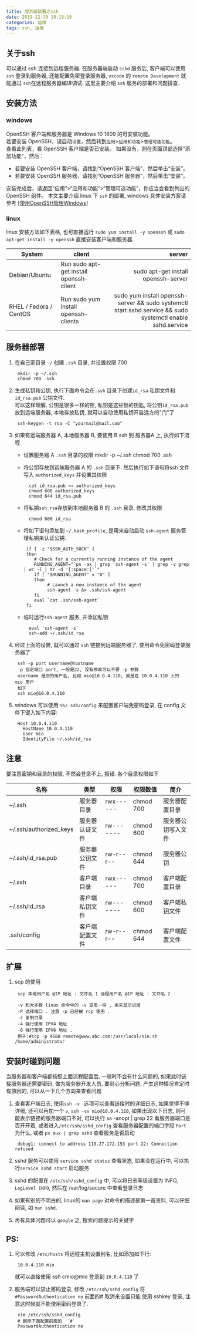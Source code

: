 ```yaml
---
title: 服务器部署之ssh
date: 2019-12-30 19:19:19
categories: 运维
tags: ssh, 运维
---
```


## 关于ssh
可以通过 ssh 连接到远程服务器. 在服务器端启动 `sshd` 服务后, 客户端可以使用 `ssh` 登录到服务器, 还能配置免密登录服务器, `vscode` 的 `remote Development` 就能通过 `ssh`在远程服务器编译调试. 这里主要介绍 `ssh` 服务的部署和问题排查.

## 安装方法
### windows
OpenSSH 客户端和服务器是 Windows 10 1809 的可安装功能。  
若要安装 OpenSSH，请启动`设置`，然后转到`应用`>`应用和功能`>`管理可选功能`。  
查看此列表，看 OpenSSH 客户端是否已安装。 如果没有，则在页面顶部选择“添加功能”，然后：  


- 若要安装 OpenSSH 客户端，请找到“OpenSSH 客户端”，然后单击“安装”。  
- 若要安装 OpenSSH 服务器，请找到“OpenSSH 服务器”，然后单击“安装”。  

安装完成后，请返回“应用”>“应用和功能”>“管理可选功能”，你应当会看到列出的 OpenSSH 组件。
本文主要介绍 linux 下 `ssh` 的部署, windows 具体安装方案请参考 [[使用OpenSSH管理Windows]](https://docs.microsoft.com/zh-cn/windows-server/administration/openssh/openssh_install_firstuse)

### linux
linux 安装方法如下表格, 也可直接运行 `sudo yum install -y openssh` 或 `sudo apt-get install -y openssh` 直接安装客户端和服务器.

|System|client| server|
|------|------|-------:|
| Debian/Ubuntu	| Run sudo apt-get install openssh-client|sudo apt-get install openssh-server|
| RHEL / Fedora / CentOS	| Run sudo yum install openssh-clients|sudo yum install openssh-server && sudo systemctl start sshd.service && sudo systemctl enable sshd.service|

## 服务器部署
1. 在自己家目录 `~/` 创建 `.ssh` 目录, 并设置权限 700

		mkdir -p ~/.ssh
		chmod 700 .ssh

2. 生成私钥和公钥, 执行下面命令会在`.ssh` 目录下创建`id_rsa` 私钥文件和 `id_rsa.pub` 公钥文件.   
   可以这样理解, 公钥是很多一样的锁, 私钥是这些锁的钥匙, 将公钥`id_rsa.pub` 放到远端服务器, 本地存放私钥, 就可以自动使用私钥开启远方的"门"了

		ssh-keygen -t rsa -C "yourmail@mail.com" 

3. 如果有远端服务器 A, 本地服务器 B, 要使用 B ssh 到 服务器A 上, 执行如下流程 

	- 设置服务器 A `.ssh` 目录的权限
			mkdir -p ~/.ssh
			chmod 700 .ssh

	- 将公钥存放到远端服务器 A 的 `.ssh` 目录下. 然后执行如下语句将ssh 文件写入 `authorized_keys` 并设置其权限

			cat id_rsa.pub >> authorized_keys
			chmod 600 authorized_keys
			chmod 644 id_rsa.pub

	- 将私钥`ssh_rsa`存放到本地服务器 B 的 `.ssh` 目录, 修改其权限

			chmod 600 id_rsa

	-  将如下语句添加到 `~/.bash_profile`, 是用来自动启动 `ssh-agent` 服务管理私钥来认证公钥.

			if [ -z "$SSH_AUTH_SOCK" ]
			then
			   # Check for a currently running instance of the agent
			   RUNNING_AGENT="`ps -ax | grep 'ssh-agent -s' | grep -v grep | wc -l | tr -d '[:space:]'`"
			   if [ "$RUNNING_AGENT" = "0" ]
			   then
			        # Launch a new instance of the agent
			        ssh-agent -s &> .ssh/ssh-agent
			   fi
			   eval `cat .ssh/ssh-agent`
			fi
	- 临时运行`ssh-agent` 服务, 并添加私钥

			eval `ssh-agent -s`
			ssh-add ~/.ssh/id_rsa

4. 经过上面的设置, 就可以通过 `ssh` 链接到远端服务器了, 使用命令免密码登录服务器了

		ssh -p port username@hostname  
		-p 指定端口 port, 一般是22, 没有修改可以不要 -p 参数
		username 是你的用户名, 比如 mio@10.0.4.110, 就是在 10.0.4.110 上的  mio 用户
		如下
		ssh mio@10.0.4.110

5. windows 可以使用 `%%/.ssh/config` 来配置客户端免密码登录, 在 config 文件下键入如下内容:

		Host 10.0.4.110
		  HostName 10.0.4.110
		  User mio
		  IdentityFile ~/.ssh/id_rsa
		  
## 注意
要注意密钥和目录的权限, 不然会登录不上, 报错. 各个目录权限如下  

| 名称    | 类型      | 权限     | 权限数值      | 简介 |
|  --    |  --       |  --      |   ---       |  -- |
| ~/.ssh | 服务器目录  | rwx------|  chmod 700 | 服务器配置目录|
| ~/.ssh/authorized_keys | 服务器认证文件  | rw-------|  chmod 600 | 服务器公钥写入文件 |
| ~/.ssh/id_rsa.pub | 服务器公钥文件  | rw-r--r--|  chmod 644 | 服务器公钥|
| ~/.ssh | 客户端目录  | rwx------|  chmod 700 | 客户端配置目录|
| ~/.ssh/id_rsa| 客户端私钥文件  | rw-------|  chmod 600 | 客户端私钥文件|
|.ssh/config| 客户端配置文件   | rw-r--r--| chmod 644 | 客户端配置文件|

## 扩展
1. scp 的使用

		scp 本地用户名 @IP 地址 : 文件名 1 远程用户名 @IP 地址 : 文件名 2

		-v 和大多数 linux 命令中的 -v 意思一样 , 用来显示进度 
		-P 选择端口 . 注意 -p 已经被 rcp 使用 . 
		-r 复制目录
		-4 强行使用 IPV4 地址 . 
		-6 强行使用 IPV6 地址 .
		例子:#scp -p 4588 remote@www.abc.com:/usr/local/sin.sh /home/administrator

## 安装时碰到问题
当服务器和客户端都按照上面流程配置后, 一般时不会有什么问题的, 如果此时链接服务器还需要密码, 做为服务器开发人员, 要耐心分析问题, 产生这种情况肯定时有原因的, 可以从一下几个方向来查看问题
1. 查看客户端日志, 使用`ssh -v ` 选项可以查看链接时的详细日志, 如果觉得不够详细, 还可以再加一个 `v`, `ssh -vv mio@10.0.4.110`, 如果出现以下日志, 则可能表示链接的服务器端口不对, 可以执行 ss -anopt | grep 22 看服务器端口是否开开着, 或者进入`/etc/ssh/sshd_config` 查看服务器配置的端口字段 `Port` 为什么, 或者 `ps aux | grep sshd` 查看服务是否启动

		debug1: connect to address 119.27.172.153 port 22: Connection refused

2. sshd 服务可以使用 `service sshd status` 查看状态, 如果没在运行中, 可以执行`service sshd start` 启动服务
3. sshd 的配置在 `/etc/ssh/sshd_config` 中, 可以将日志等级设置为 INFO, `LogLevel INFO`, 然后在 /var/log/secure 中查看登录日志
4. 如果有别的不明白的, linux的 `man page` 对命令的描述是第一首资料, 可以仔细阅读, 如 `man sshd`.
5. 再有具体问题可以 `google` 之, 搜索问题提示的关键字


## PS:
1. 可以修改 `/etc/hosts` 将远程主机设置别名, 比如添加如下行:
	
		10.0.4.110 mio

	就可以直接使用 ssh cmio@mio 登录到 `10.0.4.110` 了

2. 服务端可以禁止密码登录, 修改 `/etc/ssh/sshd_config` 将 `#PasswordAuthentication no` 前面的# 取消来设置只能 使用 sshkey 登录, 注意这时候就不能使用密码登录了. 

		vim /etc/ssh/sshd_config
		# 删除下面配置前面的  `#`
		PasswordAuthentication no